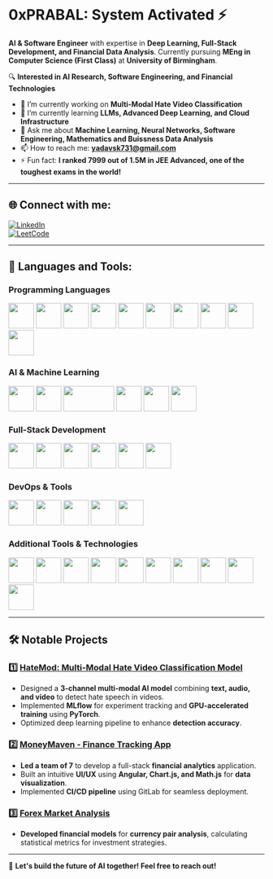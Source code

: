 # 0xPRABAL: System Activated ⚡

**AI & Software Engineer** with expertise in **Deep Learning, Full-Stack Development, and Financial Data Analysis**. Currently pursuing **MEng in Computer Science (First Class)** at **University of Birmingham**.

🔍 **Interested in AI Research, Software Engineering, and Financial Technologies**

- 🔭 I’m currently working on **Multi-Modal Hate Video Classification**
- 🌱 I’m currently learning **LLMs, Advanced Deep Learning, and Cloud Infrastructure**
- 💬 Ask me about **Machine Learning, Neural Networks, Software Engineering, Mathematics and Buissness Data Analysis**
- 📫 How to reach me: **yadavsk731@gmail.com**
- ⚡ Fun fact: **I ranked 7999 out of 1.5M in JEE Advanced, one of the toughest exams in the world!**

---

## 🌐 Connect with me:
[![LinkedIn](https://img.shields.io/badge/LinkedIn-0077B5?style=for-the-badge&logo=linkedin&logoColor=white)](https://linkedin.com/in/prabalsingh12)  
[![LeetCode](https://img.shields.io/badge/LeetCode-FFA116?style=for-the-badge&logo=leetcode&logoColor=white)](https://leetcode.com/u/prblydv/)  

---

## 🚀 Languages and Tools:

### Programming Languages
<p align="left">
  <img src="https://cdn.jsdelivr.net/gh/devicons/devicon/icons/python/python-original.svg" width="50" height="50"/>
  <img src="https://cdn.jsdelivr.net/gh/devicons/devicon/icons/java/java-original.svg" width="50" height="50"/>
  <img src="https://cdn.jsdelivr.net/gh/devicons/devicon/icons/javascript/javascript-original.svg" width="50" height="50"/>
  <img src="https://cdn.jsdelivr.net/gh/devicons/devicon/icons/typescript/typescript-original.svg" width="50" height="50"/>
  <img src="https://cdn.jsdelivr.net/gh/devicons/devicon/icons/postgresql/postgresql-original.svg" width="50" height="50"/> <!-- PostgreSQL -->
  <img src="https://cdn.jsdelivr.net/gh/devicons/devicon/icons/c/c-original.svg" width="50" height="50"/>
  <img src="https://cdn.jsdelivr.net/gh/devicons/devicon/icons/cplusplus/cplusplus-original.svg" width="50" height="50"/>
  <img src="https://cdn.jsdelivr.net/gh/devicons/devicon/icons/haskell/haskell-original.svg" width="50" height="50"/>
  <img src="https://cdn.jsdelivr.net/gh/devicons/devicon/icons/php/php-original.svg" width="50" height="50"/>
  <img src="https://cdn.jsdelivr.net/gh/devicons/devicon/icons/r/r-original.svg" width="50" height="50"/>
</p>


### AI & Machine Learning
<p align="left">
  <img src="https://cdn.jsdelivr.net/gh/devicons/devicon/icons/pytorch/pytorch-original.svg" width="50" height="50"/>
  <img src="https://cdn.jsdelivr.net/gh/devicons/devicon/icons/tensorflow/tensorflow-original.svg" width="50" height="50"/>
  <img src="https://upload.wikimedia.org/wikipedia/commons/0/05/Scikit_learn_logo_small.svg" width="100" height="50"/>

  <img src="https://huggingface.co/favicon.ico" width="50" height="50"/>
  <img src="https://cdn.jsdelivr.net/gh/devicons/devicon/icons/opencv/opencv-original.svg" width="50" height="50"/>
  <img src="https://cdn.jsdelivr.net/gh/devicons/devicon/icons/jupyter/jupyter-original.svg" width="50" height="50"/>

</p>

### Full-Stack Development
<p align="left">
  <img src="https://cdn.jsdelivr.net/gh/devicons/devicon/icons/react/react-original.svg" width="50" height="50"/>
  <img src="https://cdn.jsdelivr.net/gh/devicons/devicon/icons/angularjs/angularjs-original.svg" width="50" height="50"/>
  <img src="https://cdn.jsdelivr.net/gh/devicons/devicon/icons/flask/flask-original.svg" width="50" height="50"/>
  <img src="https://cdn.jsdelivr.net/gh/devicons/devicon/icons/spring/spring-original.svg" width="50" height="50"/>
  <img src="https://cdn.jsdelivr.net/gh/devicons/devicon/icons/nodejs/nodejs-original.svg" width="50" height="50"/>
  <img src="https://cdn.jsdelivr.net/gh/devicons/devicon/icons/maven/maven-original.svg" width="50" height="50"/>

</p>

### DevOps & Tools
<p align="left">
  <img src="https://cdn.jsdelivr.net/gh/devicons/devicon/icons/docker/docker-original.svg" width="50" height="50"/>
  <img src="https://cdn.jsdelivr.net/gh/devicons/devicon/icons/kubernetes/kubernetes-plain.svg" width="50" height="50"/>
  <img src="https://cdn.jsdelivr.net/gh/devicons/devicon/icons/git/git-original.svg" width="50" height="50"/>
  <img src="https://cdn.jsdelivr.net/gh/devicons/devicon/icons/linux/linux-original.svg" width="50" height="50"/>
  <img src="https://cdn.jsdelivr.net/gh/devicons/devicon/icons/jupyter/jupyter-original.svg" width="50" height="50"/>
</p>

### Additional Tools & Technologies
<p align="left">
  <img src="https://cdn.jsdelivr.net/gh/devicons/devicon/icons/googlecloud/googlecloud-original.svg" width="50" height="50"/>
  <img src="https://cdn.jsdelivr.net/gh/devicons/devicon/icons/android/android-original.svg" width="50" height="50"/>
  <img src="https://cdn.jsdelivr.net/gh/devicons/devicon/icons/azure/azure-original.svg" width="50" height="50"/>
  <img src="https://cdn.jsdelivr.net/gh/devicons/devicon/icons/bootstrap/bootstrap-original.svg" width="50" height="50"/>
  <img src="https://cdn.jsdelivr.net/gh/devicons/devicon/icons/django/django-plain.svg" width="50" height="50"/>
  <img src="https://cdn.jsdelivr.net/gh/devicons/devicon/icons/firebase/firebase-plain.svg" width="50" height="50"/>
  <img src="https://cdn.jsdelivr.net/gh/devicons/devicon/icons/googlecloud/googlecloud-original.svg" width="50" height="50"/>
  <img src="https://cdn.jsdelivr.net/gh/devicons/devicon/icons/mysql/mysql-original.svg" width="50" height="50"/>
  <img src="https://cdn.jsdelivr.net/gh/devicons/devicon/icons/nodejs/nodejs-original.svg" width="50" height="50"/>
  <img src="https://cdn.jsdelivr.net/gh/devicons/devicon/icons/jenkins/jenkins-original.svg" width="50" height="50"/>
</p>

---

## 🛠 Notable Projects

### 1️⃣ [HateMod: Multi-Modal Hate Video Classification Model](https://github.com/prblydv/Hate-Detection-Video-MultiModaL-DeepL)
- Designed a **3-channel multi-modal AI model** combining **text, audio, and video** to detect hate speech in videos.  
- Implemented **MLflow** for experiment tracking and **GPU-accelerated training** using **PyTorch**.  
- Optimized deep learning pipeline to enhance **detection accuracy**.  

### 2️⃣ [MoneyMaven - Finance Tracking App](https://github.com/prblydv/Finance-Tracking-MoneyMaven)
- **Led a team of 7** to develop a full-stack **financial analytics** application.  
- Built an intuitive **UI/UX** using **Angular, Chart.js, and Math.js** for **data visualization**.  
- Implemented **CI/CD pipeline** using GitLab for seamless deployment.  

### 3️⃣ [Forex Market Analysis](https://github.com/prblydv/Forex-Market-Prediction-DeepL) 
- **Developed financial models** for **currency pair analysis**, calculating statistical metrics for investment strategies.  

---

🚀 **Let's build the future of AI together! Feel free to reach out!**
